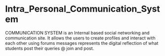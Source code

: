 # Intra_Personal_Communication_System
COMMUNICATION SYSTEM is an Internal based social networking and communication site. It allows the users to create profiles and interact with each other using forums messages represents the digital reflection of what students post their queries @ join and post.
